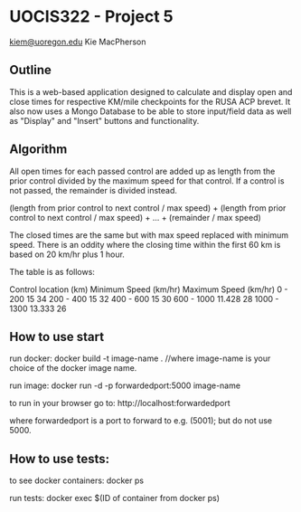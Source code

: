 # UOCIS322 - Project 5 #
kiem@uoregon.edu
Kie MacPherson
## Outline
This is a web-based application designed to calculate and display open and close times for respective KM/mile checkpoints for the RUSA ACP brevet. It also now uses a Mongo Database to be able to store input/field data as well as "Display" and "Insert" buttons and functionality.

## Algorithm
All open times for each passed control are added up as length from the prior control divided by the maximum speed for that control. If a control is not passed, the remainder is divided instead.

(length from prior control to next control / max speed) +
(length from prior control to next control / max speed) + ... + (remainder / max speed)

The closed times are the same but with max speed replaced with minimum speed. There is an oddity where the closing time within the first 60 km is based on 20 km/hr plus 1 hour.

The table is as follows:

Control location (km)	Minimum Speed (km/hr)	Maximum Speed (km/hr)
0 - 200										15												34
200 - 400									15												32
400 - 600									15												30
600 - 1000								11.428										28
1000 - 1300								13.333										26

## How to use start

run docker:
docker build -t image-name .
//where image-name is your choice of the docker image name.

run image:
docker run -d -p forwardedport:5000 image-name

to run in your browser go to:
http://localhost:forwardedport

where forwardedport is a port to forward to e.g. (5001); but do not use 5000.

## How to use tests:
to see docker containers:
docker ps

run tests:
docker exec $(ID of container from docker ps)
